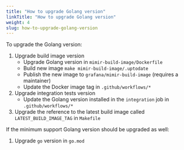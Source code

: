 ```yaml
---
title: "How to upgrade Golang version"
linkTitle: "How to upgrade Golang version"
weight: 4
slug: how-to-upgrade-golang-version
---
```


To upgrade the Golang version:

1. Upgrade build image version
   - Upgrade Golang version in `mimir-build-image/Dockerfile`
   - Build new image `make mimir-build-image/.uptodate`
   - Publish the new image to `grafana/mimir-build-image` (requires a maintainer)
   - Update the Docker image tag in `.github/workflows/*`
2. Upgrade integration tests version
   - Update the Golang version installed in the `integration` job in `.github/workflows/*`
3. Upgrade the reference to the latest build image called `LATEST_BUILD_IMAGE_TAG` in `Makefile`

If the minimum support Golang version should be upgraded as well:

1. Upgrade `go` version in `go.mod`

